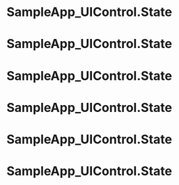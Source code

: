 # SampleApp_UIControl.State
# SampleApp_UIControl.State
# SampleApp_UIControl.State
# SampleApp_UIControl.State
# SampleApp_UIControl.State
# SampleApp_UIControl.State
